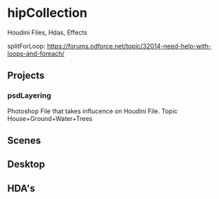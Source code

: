 # hipCollection
Houdini Files, Hdas, Effects

splitForLoop: https://forums.odforce.net/topic/32014-need-help-with-loops-and-foreach/

## Projects

### psdLayering

Photoshop File that takes influcence on Houdini File. Topic House+Ground+Water+Trees

## Scenes

## Desktop

## HDA's

